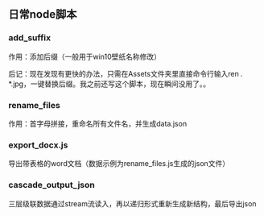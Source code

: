 ## 日常node脚本

### add_suffix

作用：添加后缀（一般用于win10壁纸名称修改）

后记：现在发现有更快的办法，只需在Assets文件夹里直接命令行输入ren *.* *.jpg，一键替换后缀。我之前还写这个脚本，现在瞬间没用了。。

### rename_files

作用：首字母拼接，重命名所有文件名，并生成data.json

### export_docx.js

导出带表格的word文档（数据示例为rename_files.js生成的json文件）

### cascade_output_json

三层级联数据通过stream流读入，再以递归形式重新生成新结构，最后导出json